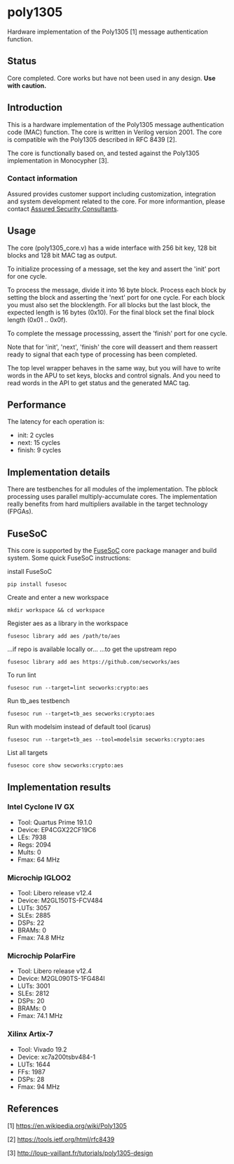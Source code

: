# poly1305
Hardware implementation of the Poly1305 [1] message authentication function.


## Status
Core completed. Core works but have not been used in any design. **Use
with caution.**


## Introduction
This is a hardware implementation of the Poly1305 message authentication
code (MAC) function. The core is written in Verilog version 2001. The
core is compatible wih the Poly1305 described in RFC 8439 [2].

The core is functionally based on, and tested against the Poly1305
implementation in Monocypher [3].


### Contact information ##

Assured provides customer support including customization, integration
and system development related to the core. For more informantion,
please contact [Assured Security
Consultants](https://www.assured.se/contact).


## Usage
The core (poly1305_core.v) has a wide interface with 256 bit key,
128 bit blocks and 128 bit MAC tag as output.

To initialize processing of a message, set the key and assert the 'init'
port for one cycle.

To process the message, divide it into 16 byte block. Process each block by
setting the block and asserting the 'next' port for one cycle. For each
block you must also set the blocklength. For all blocks but the last
block, the expected length is 16 bytes (0x10). For the final block set
the final block length (0x01 .. 0x0f).

To complete the message processsing, assert the 'finish' port for one
cycle.

Note that for 'init', 'next', 'finish' the core will deassert and them
reassert ready to signal that each type of processing has been
completed.


The top level wrapper behaves in the same way, but you will have to
write words in the APU to set keys, blocks and control signals. And you
need to read words in the API to get status and the generated MAC tag.

## Performance
The latency for each operation is:

* init: 2 cycles
* next: 15 cycles
* finish: 9 cycles


## Implementation details
There are testbenches for all modules of the implementation.
The pblock processing uses parallel multiply-accumulate cores.
The implementation really benefits from hard multipliers available in
the target technology (FPGAs).


## FuseSoC
This core is supported by the
[FuseSoC](https://github.com/olofk/fusesoc) core package manager and
build system. Some quick  FuseSoC instructions:

install FuseSoC
~~~
pip install fusesoc
~~~

Create and enter a new workspace
~~~
mkdir workspace && cd workspace
~~~

Register aes as a library in the workspace
~~~
fusesoc library add aes /path/to/aes
~~~

...if repo is available locally or...
...to get the upstream repo
~~~
fusesoc library add aes https://github.com/secworks/aes
~~~

To run lint
~~~
fusesoc run --target=lint secworks:crypto:aes
~~~

Run tb_aes testbench
~~~
fusesoc run --target=tb_aes secworks:crypto:aes
~~~

Run with modelsim instead of default tool (icarus)
~~~
fusesoc run --target=tb_aes --tool=modelsim secworks:crypto:aes
~~~

List all targets
~~~
fusesoc core show secworks:crypto:aes
~~~


## Implementation results

### Intel Cyclone IV GX
* Tool:   Quartus Prime 19.1.0
* Device: EP4CGX22CF19C6
* LEs:    7938
* Regs:   2094
* Mults:  0
* Fmax:   64 MHz


### Microchip IGLOO2 ###
- Tool: Libero release v12.4
- Device: M2GL150TS-FCV484
- LUTs: 3057
- SLEs: 2885
- DSPs: 22
- BRAMs: 0
- Fmax: 74.8 MHz


### Microchip PolarFire ###
- Tool: Libero release v12.4
- Device: M2GL090TS-1FG484I
- LUTs: 3001
- SLEs: 2812
- DSPs: 20
- BRAMs: 0
- Fmax: 74.1 MHz


### Xilinx Artix-7
* Tool:       Vivado 19.2
* Device:     xc7a200tsbv484-1
* LUTs:       1644
* FFs:        1987
* DSPs:       28
* Fmax:       94 MHz


## References
[1] https://en.wikipedia.org/wiki/Poly1305

[2] https://tools.ietf.org/html/rfc8439

[3] http://loup-vaillant.fr/tutorials/poly1305-design
